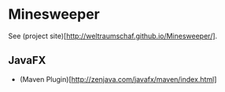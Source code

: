 # Minesweeper

See (project site)[http://weltraumschaf.github.io/Minesweeper/].

## JavaFX

- (Maven Plugin)[http://zenjava.com/javafx/maven/index.html]
